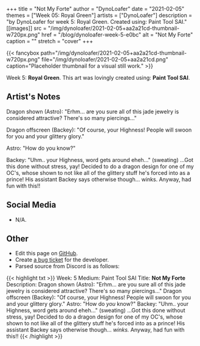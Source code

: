 +++
title =       "Not My Forte"
author =      "DynoLoafer"
date =        "2021-02-05"
themes =      ["Week 05: Royal Green"]
artists =     ["DynoLoafer"]
description = "by DynoLoafer for week 5: Royal Green. Created using: Paint Tool SAI."
[[images]]
      src = "/img/dynoloafer/2021-02-05+aa2a21cd-thumbnail-w720px.png"
      href = "/blog/dynoloafer-week-5-e0bc"
      alt = "Not My Forte"
      caption = ""
      stretch = "cover"
+++

{{< fancybox path="/img/dynoloafer/2021-02-05+aa2a21cd-thumbnail-w720px.png" file="/img/dynoloafer/2021-02-05+aa2a21cd.png" caption="Placeholder thumbnail for a visual still work." >}}


Week 5: **Royal Green**. This art was lovingly created using: **Paint Tool SAI**.

## Artist's Notes

Dragon shown (Astro): "Erhm... are you sure all of this jade jewelry is considered attractive? There's so many piercings..."

Dragon offscreen (Backey): "Of course, your Highness! People will swoon for you and your glittery glory."

Astro: "How do you know?"

Backey: "Uhm.. your Highness, word gets around eheh..." (sweating)
...Got this done without stress, yay! Decided to do a dragon design for one of my OC's, whose shown to not like all of the glittery stuff he's forced into as a prince! His assistant Backey says otherwise though... winks. Anyway, had fun with this!!

## Social Media

- N/A.

## Other

- Edit this page on [GitHub](https://github.com/teaminkling/web-refresh/edit/main/content/blog/dynoloafer-week-5-e0bc.md).
- Create [a bug ticket](https://github.com/teaminkling/web-refresh/issues/new?assignees=&labels=bug&template=problem-report.md&title=) for the developer.
- Parsed source from Discord is as follows:

{{< highlight txt >}}
Week: 5
Medium: Paint Tool SAI
Title: __Not My Forte__
Description: 
Dragon shown (Astro): "Erhm... are you sure all of this jade jewelry is considered attractive? There's so many piercings..."
Dragon offscreen (Backey): "Of course, your Highness! People will swoon for you and your glittery glory."
Astro: "How do *you* know?"
Backey: "Uhm.. your Highness, word gets around eheh..." (sweating)
...Got this done without stress, yay! Decided to do a dragon design for one of my OC's, whose shown to not like all of the glittery stuff he's forced into as a prince! His assistant Backey says otherwise though... *winks.* Anyway, had fun with this!!
{{< /highlight >}}